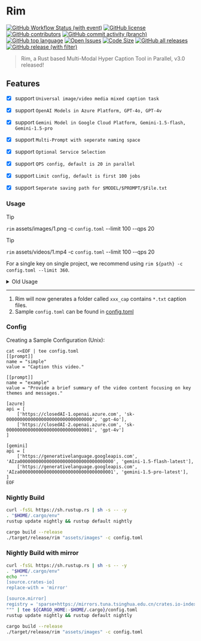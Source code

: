 # Rim

[![GitHub Workflow Status (with event)](https://img.shields.io/github/actions/workflow/status/AUTOM77/Rim/ci.yml)](https://github.com/AUTOM77/Rim/actions)
[![GitHub license](https://img.shields.io/github/license/AUTOM77/Rim)](./LICENSE)
[![GitHub contributors](https://img.shields.io/github/contributors/AUTOM77/Rim)](https://github.com/AUTOM77/Rim/graphs/contributors)
[![GitHub commit activity (branch)](https://img.shields.io/github/commit-activity/m/AUTOM77/Rim)](https://github.com/AUTOM77/Rim/commits)
[![GitHub top language](https://img.shields.io/github/languages/top/AUTOM77/Rim?logo=rust&label=)](./rim-cli/Cargo.toml#L4)
[![Open Issues](https://img.shields.io/github/issues/AUTOM77/Rim)](https://github.com/AUTOM77/Rim/issues)
[![Code Size](https://img.shields.io/github/languages/code-size/AUTOM77/Rim)](.)
[![GitHub all releases](https://img.shields.io/github/downloads/AUTOM77/Rim/total?logo=github)](https://github.com/AUTOM77/Rim/releases)  
[![GitHub release (with filter)](https://img.shields.io/github/v/release/AUTOM77/Rim?logo=github)](https://github.com/AUTOM77/Rim/releases)

> Rim, a Rust based Multi-Modal Hyper Caption Tool in Parallel, v3.0 released!

## Features

* [x] support `Universal image/video media mixed caption task`
* [x] support `OpenAI Models in Azure Platform, GPT-4o, GPT-4v`
* [x] support `Gemini Model in Google Cloud Platform, Gemini-1.5-flash, Gemini-1.5-pro`
* [x] support `Multi-Prompt with seperate naming space`
* [x] support `Optional Service Selection`
* [x] support `QPS config, default is 20 in parallel`
* [x] support `Limit config, default is first 100 jobs`
* [x] support `Seperate saving path for $MODEL/$PROMPT/$File.txt`


### Usage

> [!TIP]
> `rim` assets/images/1.png -c `config.toml` --limit 100 --qps 20

> [!TIP]
> `rim` assets/videos/1.mp4 -c `config.toml` --limit 100 --qps 20

For a single key on single project, we recommend using `rim ${path} -c config.toml --limit 360`.

<details>
  <summary>Old Usage</summary>

1. **Single Image/Video Captioning:**

```bash
rim -f ${file_path} -c `config.toml`
```
Rim generates a `*.txt` file containing the caption for a single image or video.

2. **Batch Image/Video Captioning:**

```bash
rim -d ${dir_path} -c `config.toml`
```

For a directory of images or videos, `Rim` generates a corresponding list of `*.txt` caption files.
</details>

---

1. Rim will now generates a folder called `xxx_cap` contains `*.txt` caption files.
2. Sample `config.toml` can be found in [config.toml](./config.toml)

### Config

Creating a Sample Configuration (Unix):

```dash
cat <<EOF | tee config.toml
[[prompt]]
name = "simple"
value = "Caption this video."

[[prompt]]
name = "example"
value = "Provide a brief summary of the video content focusing on key themes and messages."

[azure]
api = [
    ['https://closedAI-1.openai.azure.com', 'sk-00000000000000000000000000000000', 'gpt-4o'],
    ['https://closedAI-2.openai.azure.com', 'sk-00000000000000000000000000000001', 'gpt-4v']
]

[gemini]
api = [
    ['https://generativelanguage.googleapis.com', 'AIza00000000000000000000000000000000000', 'gemini-1.5-flash-latest'],
    ['https://generativelanguage.googleapis.com', 'AIza00000000000000000000000000000000001', 'gemini-1.5-pro-latest'],
]
EOF
```

### Nightly Build

```sh
curl -fsSL https://sh.rustup.rs | sh -s -- -y
. "$HOME/.cargo/env"
rustup update nightly && rustup default nightly

cargo build --release
./target/release/rim "assets/images" -c config.toml
```

### Nightly Build with mirror
```sh
curl -fsSL https://sh.rustup.rs | sh -s -- -y
. "$HOME/.cargo/env"
echo """
[source.crates-io]
replace-with = 'mirror'

[source.mirror]
registry = 'sparse+https://mirrors.tuna.tsinghua.edu.cn/crates.io-index/'
""" | tee ${CARGO_HOME:-$HOME/.cargo}/config.toml
rustup update nightly && rustup default nightly

cargo build --release
./target/release/rim "assets/images" -c config.toml
```